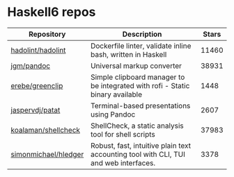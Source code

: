 # Haskell6 repos

| Repository                                                      | Description                                                                          | Stars |
| --------------------------------------------------------------- | ------------------------------------------------------------------------------------ | ----- |
| [hadolint/hadolint](https://github.com/hadolint/hadolint)       | Dockerfile linter, validate inline bash, written in Haskell                          | 11460 |
| [jgm/pandoc](https://github.com/jgm/pandoc)                     | Universal markup converter                                                           | 38931 |
| [erebe/greenclip](https://github.com/erebe/greenclip)           | Simple clipboard manager to be integrated with rofi - Static binary available        | 1448  |
| [jaspervdj/patat](https://github.com/jaspervdj/patat)           | Terminal-based presentations using Pandoc                                            | 2607  |
| [koalaman/shellcheck](https://github.com/koalaman/shellcheck)   | ShellCheck, a static analysis tool for shell scripts                                 | 37983 |
| [simonmichael/hledger](https://github.com/simonmichael/hledger) | Robust, fast, intuitive plain text accounting tool with CLI, TUI and web interfaces. | 3378  |
